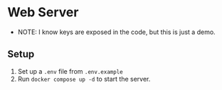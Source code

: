 # Web Server 

* NOTE: I know keys are exposed in the code, but this is just a demo.

## Setup
1. Set up a `.env` file from `.env.example`
2. Run `docker compose up -d` to start the server.